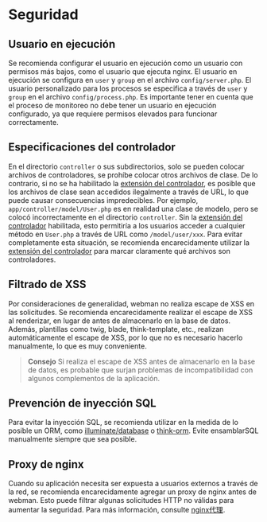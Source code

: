 # Seguridad

## Usuario en ejecución
Se recomienda configurar el usuario en ejecución como un usuario con permisos más bajos, como el usuario que ejecuta nginx. El usuario en ejecución se configura en `user` y `group` en el archivo `config/server.php`. El usuario personalizado para los procesos se especifica a través de `user` y `group` en el archivo `config/process.php`. Es importante tener en cuenta que el proceso de monitoreo no debe tener un usuario en ejecución configurado, ya que requiere permisos elevados para funcionar correctamente.

## Especificaciones del controlador
En el directorio `controller` o sus subdirectorios, solo se pueden colocar archivos de controladores, se prohíbe colocar otros archivos de clase. De lo contrario, si no se ha habilitado la [extensión del controlador](https://www.workerman.net/doc/webman/controller.html#%E6%8E%A7%E5%88%B6%E5%99%A8%E5%90%8E%E7%BC%80), es posible que los archivos de clase sean accedidos ilegalmente a través de URL, lo que puede causar consecuencias impredecibles. Por ejemplo, `app/controller/model/User.php` es en realidad una clase de modelo, pero se colocó incorrectamente en el directorio `controller`. Sin la [extensión del controlador](https://www.workerman.net/doc/webman/controller.html#%E6%8E%A7%E5%88%B6%E5%99%A8%E5%90%8E%E7%BC%80) habilitada, esto permitiría a los usuarios acceder a cualquier método en `User.php` a través de URL como `/model/user/xxx`. Para evitar completamente esta situación, se recomienda encarecidamente utilizar la [extensión del controlador](https://www.workerman.net/doc/webman/controller.html#%E6%8E%A7%E5%88%B6%E5%99%A8%E5%90%8E%E7%BC%80) para marcar claramente qué archivos son controladores.

## Filtrado de XSS
Por consideraciones de generalidad, webman no realiza escape de XSS en las solicitudes. Se recomienda encarecidamente realizar el escape de XSS al renderizar, en lugar de antes de almacenarlo en la base de datos. Además, plantillas como twig, blade, think-template, etc., realizan automáticamente el escape de XSS, por lo que no es necesario hacerlo manualmente, lo que es muy conveniente.

> **Consejo**
> Si realiza el escape de XSS antes de almacenarlo en la base de datos, es probable que surjan problemas de incompatibilidad con algunos complementos de la aplicación.

## Prevención de inyección SQL
Para evitar la inyección SQL, se recomienda utilizar en la medida de lo posible un ORM, como [illuminate/database](https://www.workerman.net/doc/webman/db/tutorial.html) o [think-orm](https://www.workerman.net/doc/webman/db/thinkorm.html). Evite ensamblarSQL manualmente siempre que sea posible.

## Proxy de nginx
Cuando su aplicación necesita ser expuesta a usuarios externos a través de la red, se recomienda encarecidamente agregar un proxy de nginx antes de webman. Esto puede filtrar algunas solicitudes HTTP no válidas para aumentar la seguridad. Para más información, consulte [nginx代理](nginx-proxy.md).
